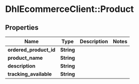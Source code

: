 # DhlEcommerceClient::Product

## Properties
Name | Type | Description | Notes
------------ | ------------- | ------------- | -------------
**ordered_product_id** | **String** |  |
**product_name** | **String** |  |
**description** | **String** |  |
**tracking_available** | **String** |  |


